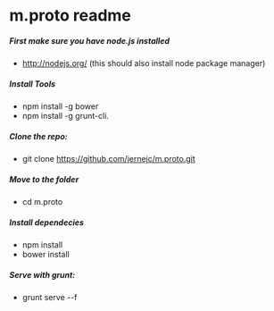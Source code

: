 # m.proto readme

##### First make sure you have node.js installed
 * http://nodejs.org/ (this should also install node package manager)

##### Install Tools
 * npm install -g bower
 * npm install -g grunt-cli.

##### Clone the repo:
 * git clone https://github.com/jernejc/m.proto.git

##### Move to the folder
 * cd m.proto

##### Install dependecies
 * npm install
 * bower install

##### Serve with grunt:
 * grunt serve --f